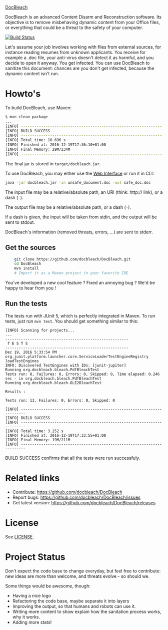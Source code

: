 [DocBleach][release-page]

DocBleach is an advanced Content Disarm and Reconstruction software.
Its objective is to remove misbehaving dynamic content from your Office
files, or everything that could be a threat to the safety of your computer.
 
[![Build Status][travis_img]][travis_link]
 
Let's assume your job involves working with files from external sources, for
instance reading resumes from unknown applicants. You receive for example a .doc
file, your anti-virus doesn't detect it as harmful, and you decide to open it
anyway. You get infected.
You can use DocBleach to sanitize this document: chances are you don't get
infected, because the dynamic content isn't run.

# Howto's
To build DocBleach, use Maven:
```bash
$ mvn clean package
...
[INFO] ------------------------------------------------------------------------
[INFO] BUILD SUCCESS
[INFO] ------------------------------------------------------------------------
[INFO] Total time: 10.696 s
[INFO] Finished at: 2016-12-19T17:36:10+01:00
[INFO] Final Memory: 29M/234M
[INFO] ------------------------------------------------------------------------
```
The final jar is stored in `target/docbleach.jar`.


To use DocBleach, you may either use the [Web Interface][webI] or run it in CLI:
```bash
java -jar docbleach.jar -in unsafe_document.doc -out safe_doc.doc
```

The input file may be a relative/absolute path, an URI (think: http:// link),
or a dash (`-`).

The output file may be a relative/absolute path, or a dash (`-`).

If a dash is given, the input will be taken from stdin, and the output will be
sent to stdout.

DocBleach's information (removed threats, errors, ...) are sent to stderr.


 
## Get the sources
 
```bash
    git clone https://github.com/docbleach/DocBleach.git
    cd DocBleach
    mvn install
    # Import it as a Maven project in your favorite IDE
```
 
You've developed a new cool feature ? Fixed an annoying bug ? We'd be happy
to hear from you !
 
## Run the tests
The tests run with JUnit 5, which is perfectly integrated in Maven.
To run tests, just run `mvn test`. You should get something similar to this:

```
[INFO] Scanning for projects...
...
-------------------------------------------------------
 T E S T S
-------------------------------------------------------
Dec 19, 2016 5:33:54 PM org.junit.platform.launcher.core.ServiceLoaderTestEngineRegistry loadTestEngines
INFO: Discovered TestEngines with IDs: [junit-jupiter]
Running org.docbleach.bleach.PdfBleachTest
Tests run: 8, Failures: 0, Errors: 0, Skipped: 0, Time elapsed: 0.246 sec - in org.docbleach.bleach.PdfBleachTest
Running org.docbleach.bleach.OLE2BleachTest

Results :

Tests run: 13, Failures: 0, Errors: 0, Skipped: 0

[INFO] ------------------------------------------------------------------------
[INFO] BUILD SUCCESS
[INFO] ------------------------------------------------------------------------
[INFO] Total time: 3.252 s
[INFO] Finished at: 2016-12-19T17:33:55+01:00
[INFO] Final Memory: 19M/211M
[INFO] ------------------------------------------------------------------------
```

BUILD SUCCESS confirms that all the tests were run successfuly.

 
# Related links
 
 * Contribute: https://github.com/docbleach/DocBleach
 * Report bugs: https://github.com/docbleach/DocBleach/issues
 * Get latest version: https://github.com/docbleach/DocBleach/releases
 
# License
 
See [LICENSE](https://github.com/docbleach/DocBleach/blob/master/LICENSE).


# Project Status

Don't expect the code base to change everyday, but feel free to contribute: new ideas are more than
welcome,  and threats evolve - so should we.

Some things would be awesome, though:
- Having a nice logo
- Refactoring the code base, maybe separate it into layers
- Improving the output, so that humans and robots can use it. 
- Writing more content to show explain how the sanitation process works, why it works.
- Adding more stats!



[faq]: https://github.com/docbleach/DocBleach/wiki/FAQ
[release-page]: https://github.com/ovh/docbleach/releases
[webI]: https://github.com/docbleach/DocBleach-Web
[travis_img]: https://api.travis-ci.org/docbleach/DocBleach.svg?branch=master
[travis_link]: https://travis-ci.org/docbleach/DocBleach
